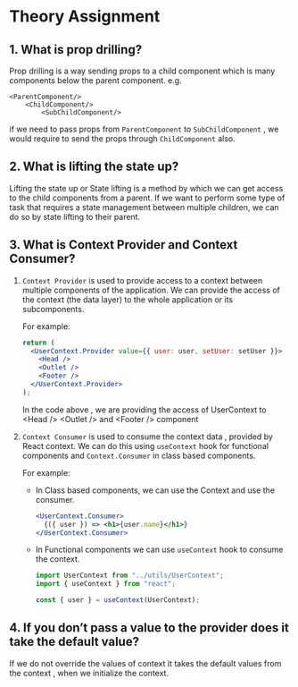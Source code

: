 # Theory Assignment

## 1. What is prop drilling?

Prop drilling is a way sending props to a child component which is many components below the parent component.
e.g.

```
<ParentComponent/>
    <ChildComponent/>
        <SubChildComponent/>
```

if we need to pass props from `ParentComponent` to `SubChildComponent` , we would require to send the props through `ChildComponent` also.

## 2. What is lifting the state up?

Lifting the state up or State lifting is a method by which we can get access to the child components from a parent.
If we want to perform some type of task that requires a state management between multiple children, we can do so by state lifting to their parent.

## 3. What is Context Provider and Context Consumer?

1. `Context Provider` is used to provide access to a context between multiple components of the application. We can provide the access of the context (the data layer) to the whole application or its subcomponents.

   For example:

   ```jsx
   return (
     <UserContext.Provider value={{ user: user, setUser: setUser }}>
       <Head />
       <Outlet />
       <Footer />
     </UserContext.Provider>
   );
   ```

   In the code above , we are providing the access of UserContext to \<Head /> \<Outlet /> and \<Footer /> component

2. `Context Consumer` is used to consume the context data , provided by React context. We can do this using `useContext` hook for functional components and `Context.Consumer` in class based components.

   For example:

   - In Class based components, we can use the Context and use the consumer.
     ```jsx
     <UserContext.Consumer>
       {({ user }) => <h1>{user.name}</h1>}
     </UserContext.Consumer>
     ```
   - In Functional components we can use `useContext` hook to consume the context.

     ```jsx
     import UserContext from "../utils/UserContext";
     import { useContext } from "react";

     const { user } = useContext(UserContext);
     ```

## 4. If you don’t pass a value to the provider does it take the default value?

If we do not override the values of context it takes the default values from the context , when we initialize the context.
